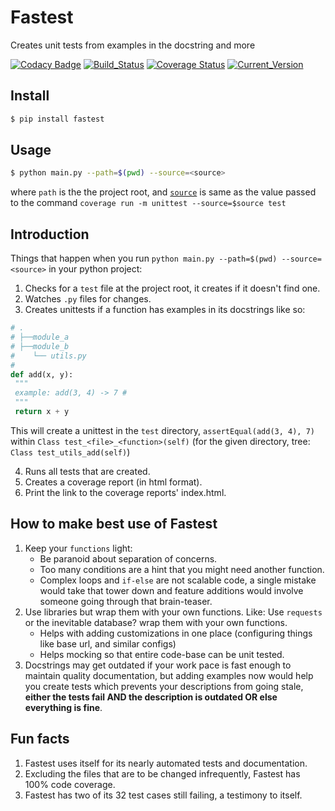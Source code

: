 # Fastest
Creates unit tests from examples in the docstring and more

[![Codacy Badge](https://api.codacy.com/project/badge/Grade/ae01d1185a9b4e93be06e6faf894448d)](https://app.codacy.com/app/AmreshVenugopal/fastest?utm_source=github.com&utm_medium=referral&utm_content=AmreshVenugopal/fastest&utm_campaign=Badge_Grade_Dashboard)
[![Build_Status](https://travis-ci.org/AmreshVenugopal/fastest.svg?branch=master)](https://travis-ci.org/AmreshVenugopal/fastest)
[![Coverage Status](https://coveralls.io/repos/github/AmreshVenugopal/fastest/badge.svg?branch=master)](https://coveralls.io/github/AmreshVenugopal/fastest?branch=master)
[![Current_Version](https://img.shields.io/pypi/v/nine.svg)](https://pypi.org/project/fastest/)

## Install

```bash
$ pip install fastest
```

## Usage
```bash
$ python main.py --path=$(pwd) --source=<source>
```
where `path` is the the project root, and [`source`](https://coverage.readthedocs.io/en/coverage-4.3.4/source.html#source) 
is same as the value passed to the command `coverage run -m unittest --source=$source test`


## Introduction
Things that happen when you run `python main.py --path=$(pwd) --source=<source>` in your
python project:

 1. Checks for a `test` file at the project root, it creates if it doesn't find one.
 2. Watches `.py` files for changes.
 3. Creates unittests if a function has examples in its docstrings like so:

```python
# .
# ├──module_a
# ├──module_b
#    └── utils.py
#
def add(x, y):
 """
 example: add(3, 4) -> 7 #
 """
 return x + y
```

 This will create a unittest in the `test` directory, `assertEqual(add(3, 4), 7)`
 within `Class test_<file>_<function>(self)` 
 (for the given directory, tree: `Class test_utils_add(self)`)

 4. Runs all tests that are created.
 5. Creates a coverage report (in html format).
 6. Print the link to the coverage reports' index.html.

## How to make best use of Fastest
 1. Keep your `functions` light:
    - Be paranoid about separation of concerns.
    - Too many conditions are a hint that you might need another function.
    - Complex loops and `if-else` are not scalable code, a single mistake would 
    take that tower down and feature additions would involve someone going through 
    that brain-teaser.
 2. Use libraries but wrap them with your own functions. Like: Use `requests` or the inevitable database? 
    wrap them with your own functions.
    - Helps with adding customizations in one place (configuring things like base url, and similar configs)
    - Helps mocking so that entire code-base can be unit tested.
 3. Docstrings may get outdated if your work pace is fast enough to 
    maintain quality documentation, but adding examples now would help you create 
    tests which prevents your descriptions from going stale, **either the tests fail 
    AND the description is outdated OR else everything is fine**.

## Fun facts
 1. Fastest uses itself for its nearly automated tests and documentation.
 2. Excluding the files that are to be changed infrequently, Fastest has 100% code coverage.
 3. Fastest has two of its 32 test cases still failing, a testimony to itself.
